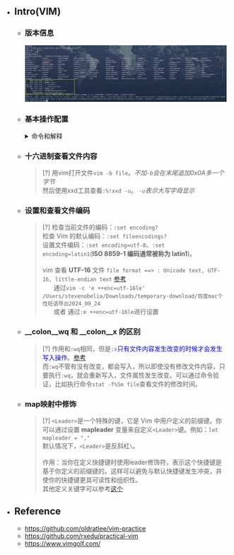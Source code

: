* ## Intro(VIM)

    - ### 版本信息

        ![](/.images/devops/os/softwares/vim/vim-readme-01.png ':size=100%')

    - ### 基本操作配置
    
        <details><summary>命令和解释</summary>

        | 命令                                          | 解释                                                         |
        | --------------------------------------------- | ------------------------------------------------------------ |
        | 基本配置                                      |                                                              |
        | `set nocompatible`                            | 不与VI兼容（采用vim自己的操作命令）                          |
        | `syntax on`                                   | 打开语法高亮。自动识别代码，多种颜色显示                     |
        | `set showmode`                                | 在底部显示编辑模式                                           |
        | `set showcmd`                                 | 命令模式底部显示键入指令                                     |
        | `set mouse=a`                                 | 支持使用鼠标                                                 |
        | `set encoding=utf-8`                          | 使用utf-8编码                                                |
        | `set t_Co=256`                                | 启用256色                                                    |
        | `filetype indent on`                          | 开启文件类型检查                                             |
        |                                               |                                                              |
        | 缩进                                          |                                                              |
        | `set autoindet`                               | 按下回车，自动缩进，跟上一行保持一致                         |
        | `set tabstop=2`                               | 按下Tab键，vim显示的空格数                                   |
        | `set shiftwidth=4`                            | \>> << ==                                                    |
        | `set expandtab`                               | 将TAB 转为空格                                               |
        | `set softtabstop=2`                           | Tab转为多个空格                                              |
        |                                               |                                                              |
        | 外观                                          |                                                              |
        | `set number`                                  | 显示行号                                                     |
        | `set relativenumber`                          | 其他行为对应该行的相对行号                                   |
        | `set cursorline`                              | 光标所在行高亮                                               |
        | `set textwidth=80`                            | 设置行宽，一行显示多少个字符                                 |
        | `set wrap`  `set nowrap`                      | 自动拆行，即太长的行分成几行                                 |
        | `set linebreak`                               | 折行不会发生在单词内部                                       |
        | `set wrapmargin=2`                            | 折行与窗口边缘的空出字符                                     |
        | `set scrolloff=5`                             | 垂直滚动时，光标距离顶部/底部的位置                          |
        | `set sidescrolloff=15`                        | 水平滚动时                                                   |
        | `set laststatus=2`                            | 是否显示状态栏                                               |
        | `set ruler`                                   | 在状态栏显示光标的位置                                       |
        |                                               |                                                              |
        | 搜索                                          |                                                              |
        | `set showmatch`                               | 自动高亮另半个括号                                           |
        | `set hlsearch`                                | 搜索时，高亮显示匹配结果                                     |
        | `set incsearch`                               | 自动高亮第一匹配的结果                                       |
        | `set ignorecase`                              | 搜索时忽略大小写                                             |
        | `set smartcase`                               | 同时打开ignorecase                                           |
        |                                               |                                                              |
        | 编辑                                          |                                                              |
        | `set spell spelllang=en_us`                   | 打开英语单词的拼写检查                                       |
        | `set nobackup`                                | 不创建备份文件                                               |
        | `set noswapfile`                              | 不创建交换文件                                               |
        | `set undofile`                                | 保留撤销历史                                                 |
        | `set backupdir=~/.vim/.backup`                |                                                              |
        | `set directory=`                              | 设置备份文件保存位置                                         |
        | `set undodir`                                 |                                                              |
        | `set autochdir`                               | 自动切换工作目录                                             |
        | `set noerrorbells`                            | 出错时，不要发出响声                                         |
        | `set visualbell`                              | 出错时，发出视觉提示                                         |
        | `set history`                                 | vim 需要记住多少次历史操作                                   |
        | `set autoread`                                | 打开文件监视                                                 |
        | `set listchars=tab:»■,trail:■ set list`       | 该配置将让多余空格显示成可见的小方块。                       |
        | `set wildmenu set wildmode=longest:list,full` | 命令模式下，底部操作指令按下 Tab 键自动补全。第一次按下 Tab，会显示所有匹配的操作指令的清单；第二次按下 Tab，会依次选择各个指令。 |
        | annotation | | 
        | `word` | 字面意思，比如`<go!duto!school`> 不包括其他是三个单词 |
        | `WORD` | 一长串中间没有空格的字符 |
        | motion | | 
        | `iw` | inner word  without white space |
        | `iW` | inner WORD  without white space |
        | `aw` | a word  with white space |
        | `aW` | a WORD  with white space |
        | `it` | inner tag block <a>it</a> |
        | del() |  |
        | `d` | 只是删除操作，并不带motion,一般为`d + motion`|
        | `d$`,`D` | 删除光标到结尾的所有字符 |
        | `dl`,`x` | 删除光标下的字符 |
        | `dh`,`X` | 删除光标之前的字符 |
        | `diw` | 删除 inner word 不包括空白字符 |
        | `daw` | 删除 a word 包括空白字符 |
        | `dw` | 删除光标后word 包括空白字符 |
        | `c` | 只是删除并进入插入操作，并不带motion,一般为`d + motion`|
        | `c$`,`C` | 删除光标到结尾的字符并进入插入模式|
        | `cl`,`s` | 删除光标下的字符 && 进入插入模式|
        | `cc`,`S` | 删除一行并进入插入模式|
        | WINDOWS |  | 
        | `:(crtl + w) n` | 新建窗口 
        | `:(ctrl + w) s` | 分割窗口 
        | `:(ctrl + w) v` | 垂直分割窗口 
        | `:(ctrl + w) c` | 关闭当前窗口 
        | `:(ctrl + w) o` | 关闭其它窗口 
        | `:(ctrl + w) R` | 向上轮换窗口 
        | `:(crtl + w) r` | 向下轮换窗口 
        | `:(crtl + w) =` | 使窗口等宽 
        | `:(ctrl + w) 1_` | 使窗口最小化 
        | `:(crtl + w) _` | 使窗口最大化 
        | `:(crtl +w ) 1\|` | 使窗口向左最小化 
        | `:(crtl + w) \|` | 使窗口向右最大化 
        | `:(crtl + w) ^` | 将缓冲区分割到一个窗口中 
        | `:new+窗口名(保存后就是文件名)`、`:split+窗口名，也可以简写为:sp+窗口名` | 横向切割窗口
        | `:vsplit+窗口名，也可以简写为：vsp+窗口名` | 纵向切割窗口名
        | `q!` | 也可以使用`:close`，最后的窗口不能使用close关闭。而且只是临时的，其内容还在缓存中。`:tabc` 关闭当前窗口`:tabo` 关闭所有窗口
        | `:ctrl+w+j/k` | 通过j/k可以上下切换，或者:ctrl+w加上下左右键，还可以通过快速双击ctrl+w依次切换窗口。
        | 窗口大小调整纵向调整 | |
        | `:ctrl+w + ` | 纵向扩大（行数增加）
        | `:ctrl+w - ` | 纵向缩小 （行数减少）
        | `:res(ize) num `| 例如：:res 5，显示行数调整为5行
        | `:res(ize)+num `| 把当前窗口高度增加num行
        | `:res(ize)-num `| 把当前窗口高度减少num行
        | `:vertical res(ize) num ` | 指定当前窗口为num列
        | `:vertical res(ize)+num ` | 把当前窗口增加num列
        | `:vertical res(ize)-num ` | 把当前窗口减少num列
        | `:f file` | 给窗口重命名
        | `vi a b c` | vi打开多文件.`:n` 跳至下一个文件，也可以直接指定要跳的文件，如`:n c`，可以直接跳到c文件。`:e#` 回到刚才编辑的文件
        | 文件浏览 | |
        | `:Ex` | 开启目录浏览器，可以浏览当前目录下的所有文件，并可以选择
        | `:Sex` | 水平分割当前窗口，并在一个窗口中开启目录浏览器
        | `:ls` | 显示当前buffer情况
        | vi与shell切换 | |
        | `:shell` |  可以在不关闭vi的情况下切换到shell命令行
        | `:exit` | 从shell回到vi
        </details>

    - ### 十六进制查看文件内容

        > [?] 用vim打开文件`vim -b file`。*不加`-b`会在末尾追加0x0A多一个字节*
        <br>然后使用xxd工具查看`:%!xxd -u`。 *`-u`表示大写字母显示* 

    - ### 设置和查看文件编码

        > [?] 检查当前文件的编码：`:set encoding?`
        <br>检查 Vim 的默认编码：`:set fileencodings?`
        <br>设置文件编码：`:set encoding=utf-8`、`:set encoding=latin1`(**ISO 8859-1 编码通常被称为 latin1**)。
        <br><br>vim 查看 **UTF-16** 文件 `file format ==> : Unicode text, UTF-16, little-endian text` [参考](https://unix.stackexchange.com/questions/608452/how-do-i-properly-convert-the-file-to-utf-16le-encoding-without-strange-characte)
        <br><span style='padding-left: 1.8em'/>通过`vim -c 'e ++enc=utf-16le' /Users/stevenobelia/Downloads/temporary-download/百度mac个性短语导出2024_09_24`
        <br><span style='padding-left: 1.8em'/>或者 通过`:e ++enc=utf-16le`进行设置

    - ### __colon__wq 和 __colon__x 的区别

        > [?] 作用和`:wq`相同，但是`:x`<span style='color: blue'>只有文件内容发生改变的时候才会发生写入操作</span>。[参考](https://stackoverflow.com/questions/13844098/difference-between-wq-and-x-in-vi)
        <br>而`:wq`不管有没有改变，都会写入，所以即使没有修改文件内容，只要执行`:wq`，就会重新写入，文件属性发生改变。可以通过命令验证，比如执行命令`stat -f%Sm file`查看文件的修改时间。

    - ### map映射中<Leader>修饰

        > [?] `<Leader>`是一个特殊的键，它是 Vim 中用户定义的前缀键。你可以通过设置 **mapleader** 变量来自定义`<Leader>`键。例如：`let mapleader = ","`
        <br>默认情况下，`<Leader>`是反斜杠`\`。
        <br><br>作用：当你在定义快捷键时使用leader修饰符，表示这个快捷键是基于你定义的前缀键的。这样可以避免与默认快捷键发生冲突，并使你的快捷键更具可读性和组织性。
        <br>其他定义关键字可以参考[这个](https://github.com/lymslive/vimllearn/blob/master/z/20170818_2.md)

* ## Reference

    - https://github.com/oldratlee/vim-practice
    - https://github.com/rxedu/practical-vim
    - https://www.vimgolf.com/